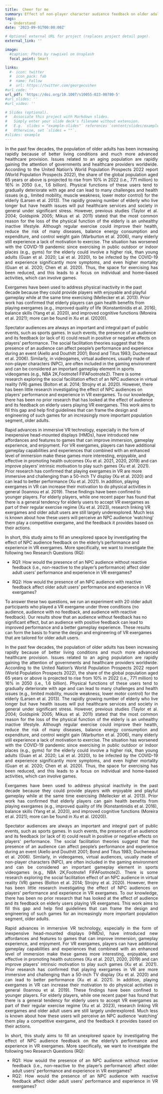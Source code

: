 ```yaml
---
title:  Cheer for me
summary: Effect of non-player character audience feedback on older adult users of virtual reality exergames
tags:
  - Understand
date: '2023-09-01T00:00:00Z'

# Optional external URL for project (replaces project detail page).
external_link: ''

image:
  #caption: Photo by rawpixel on Unsplash
  focal_point: Smart

links:
  #- icon: twitter
  #  icon_pack: fab
  #  name: Follow
  #  url: https://twitter.com/georgecushen
#url_code: ''
url_pdf: 'https://doi.org/10.1007/s10055-023-00780-5'
#url_slides: ''
#url_video: ''

# Slides (optional).
#   Associate this project with Markdown slides.
#   Simply enter your slide deck's filename without extension.
#   E.g. `slides = "example-slides"` references `content/slides/example-slides.md`.
#   Otherwise, set `slides = ""`.
#slides: example
---
```

<p style="text-align: justify;">
In the past few decades, the population of older adults has been increasing rapidly because of better living conditions and much more advanced healthcare provision. Issues related to an aging population are rapidly gaining the attention of governments and healthcare providers worldwide. According to the United Nation’s World Population Prospects 2022 report (World Population Prospects 2022), the share of the global population aged 65 years or above is projected to rise from 10% in 2022 (i.e., 771 million) to 16% in 2050 (i.e., 1.6 billion). Physical functions of these users tend to gradually deteriorate with age and can lead to many challenges and health issues (e.g., limited mobility, muscle weakness, lower motor control) for the elderly (Larsen et al. 2013). The rapidly growing number of elderly who live longer but have health issues will put healthcare services and society in general under significant stress. However, previous studies (Taylor et al. 2004; Goldspink 2005; Mikus et al. 2011) stated that the most common reason for the loss of the physical function of the elderly is an unhealthy inactive lifestyle. Although regular exercise could improve their health, reduce the risk of many diseases, balance energy consumption and expenditure, and control weight gain (Warburton et al. 2006), many elderly still experience a lack of motivation to exercise. The situation has worsened with the COVID-19 pandemic since exercising in public outdoor or indoor places (e.g., gyms) for the elderly could involve a higher risk, than young adults (Guan et al. 2020; Lai et al. 2020), to be infected by the COVID-19 and experience significantly more symptoms, and even higher mortality (Guan et al. 2020; Chen et al. 2020). Thus, the space for exercising has been reduced, and this leads to a focus on individual and home-based activities, which can involve games.

Exergames have been used to address physical inactivity in the past decade because they could provide players with enjoyable and playful gameplay while at the same time exercising (Mellecker et al. 2013). Prior work has confirmed that elderly players can gain health benefits from playing exergames (e.g., improved quality of life (Konstantinidis et al. 2016), balance skills (Yang et al. 2020), and improved cognitive functions (Moreira et al. 2021); more can be found in Xu et al. (2020)).

Spectator audiences are always an important and integral part of public events, such as sports games. In such events, the presence of an audience and its feedback (or lack of it) could result in positive or negative effects on players’ performance. The social facilitation theories suggest that the presence of an audience can affect people’s performance and experience during an event (Aiello and Douthitt 2001; Bond and Titus 1983; Ducheneaut et al. 2006). Similarly, in videogames, virtual audiences, usually made of non-player characters (NPC), are often included in the gaming environment and can be considered an important gameplay element in sports videogames (e.g., NBA 2K,Footnote1 FIFAFootnote2). There is some research exploring the social facilitation effect of an NPC audience in virtual reality (VR) games (Bolton et al. 2014; Strojny et al. 2020). However, there has been little research investigating the effect of NPC audiences on players’ performance and experience in VR exergames. To our knowledge, there has been no prior research that has looked at the effect of audience and its feedback on elderly users playing VR exergames. This work aims to fill this gap and help find guidelines that can frame the design and engineering of such games for an increasingly more important population segment, older adults.

Rapid advances in immersive VR technology, especially in the form of inexpensive head-mounted displays (HMDs), have introduced new affordances and features to games that can improve immersion, gameplay experience, and enjoyment. For VR exergames, players can have additional gameplay capabilities and experiences that combined with an enhanced level of immersion make these games more interesting, enjoyable, and effective in promoting health outcomes (Xu et al. 2021, 2020, 2019) and can improve players’ intrinsic motivation to play such games (Xu et al. 2021). Prior research has confirmed that playing exergames in VR are more immersive and challenging than a 50-inch TV display (Xu et al. 2020) and can lead to better performance (Xu et al. 2021). In addition, playing exergames in VR can increase their motivation to do physical activities in general (Ioannou et al. 2019). These findings have been confined to younger players. For elderly players, while one recent paper has found that there is a general tendency for elderly users to accept VR exergames as part of their regular exercise regime (Xu et al. 2023), research linking VR exergames and older adult users are still largely underexplored. Much less is known about how these users will perceive an NPC audience ’watching’ them play a competitive exergame, and the feedback it provides based on their actions.

In short, this study aims to fill an unexplored space by investigating the effect of NPC audience feedback on the elderly’s performance and experience in VR exergames. More specifically, we want to investigate the following two Research Questions (RQ):

- RQ1: How would the presence of an NPC audience without reactive feedback (i.e., non-reactive to the player’s performance) affect older adult users’ performance and experience in VR exergames?

- RQ2: How would the presence of an NPC audience with reactive feedback affect older adult users’ performance and experience in VR exergames?

To answer these two questions, we run an experiment with 20 older adult participants who played a VR exergame under three conditions (no audience, audience with no feedback, and audience with reactive feedback). Our results show that an audience without feedback has no significant effect, but an audience with positive feedback can lead to improved performance and a better gameplay experience. These results can form the basis to frame the design and engineering of VR exergames that are tailored for older adult users.
<p>

<p style="text-align: justify;">
In the past few decades, the population of older adults has been increasing rapidly because of better living conditions and much more advanced healthcare provision. Issues related to an aging population are rapidly gaining the attention of governments and healthcare providers worldwide. According to the United Nation’s World Population Prospects 2022 report (World Population Prospects 2022), the share of the global population aged 65 years or above is projected to rise from 10% in 2022 (i.e., 771 million) to 16% in 2050 (i.e., 1.6 billion). Physical functions of these users tend to gradually deteriorate with age and can lead to many challenges and health issues (e.g., limited mobility, muscle weakness, lower motor control) for the elderly (Larsen et al. 2013). The rapidly growing number of elderly who live longer but have health issues will put healthcare services and society in general under significant stress. However, previous studies (Taylor et al. 2004; Goldspink 2005; Mikus et al. 2011) stated that the most common reason for the loss of the physical function of the elderly is an unhealthy inactive lifestyle. Although regular exercise could improve their health, reduce the risk of many diseases, balance energy consumption and expenditure, and control weight gain (Warburton et al. 2006), many elderly still experience a lack of motivation to exercise. The situation has worsened with the COVID-19 pandemic since exercising in public outdoor or indoor places (e.g., gyms) for the elderly could involve a higher risk, than young adults (Guan et al. 2020; Lai et al. 2020), to be infected by the COVID-19 and experience significantly more symptoms, and even higher mortality (Guan et al. 2020; Chen et al. 2020). Thus, the space for exercising has been reduced, and this leads to a focus on individual and home-based activities, which can involve games.
</p>

<p style="text-align: justify;">
Exergames have been used to address physical inactivity in the past decade because they could provide players with enjoyable and playful gameplay while at the same time exercising (Mellecker et al. 2013). Prior work has confirmed that elderly players can gain health benefits from playing exergames (e.g., improved quality of life (Konstantinidis et al. 2016), balance skills (Yang et al. 2020), and improved cognitive functions (Moreira et al. 2021); more can be found in Xu et al. (2020)).
</p>

<p style="text-align: justify;">
Spectator audiences are always an important and integral part of public events, such as sports games. In such events, the presence of an audience and its feedback (or lack of it) could result in positive or negative effects on players’ performance. The social facilitation theories suggest that the presence of an audience can affect people’s performance and experience during an event (Aiello and Douthitt 2001; Bond and Titus 1983; Ducheneaut et al. 2006). Similarly, in videogames, virtual audiences, usually made of non-player characters (NPC), are often included in the gaming environment and can be considered an important gameplay element in sports videogames (e.g., NBA 2K,Footnote1 FIFAFootnote2). There is some research exploring the social facilitation effect of an NPC audience in virtual reality (VR) games (Bolton et al. 2014; Strojny et al. 2020). However, there has been little research investigating the effect of NPC audiences on players’ performance and experience in VR exergames. To our knowledge, there has been no prior research that has looked at the effect of audience and its feedback on elderly users playing VR exergames. This work aims to fill this gap and help find guidelines that can frame the design and engineering of such games for an increasingly more important population segment, older adults.
</p>

<p style="text-align: justify;">
Rapid advances in immersive VR technology, especially in the form of inexpensive head-mounted displays (HMDs), have introduced new affordances and features to games that can improve immersion, gameplay experience, and enjoyment. For VR exergames, players can have additional gameplay capabilities and experiences that combined with an enhanced level of immersion make these games more interesting, enjoyable, and effective in promoting health outcomes (Xu et al. 2021, 2020, 2019) and can improve players’ intrinsic motivation to play such games (Xu et al. 2021). Prior research has confirmed that playing exergames in VR are more immersive and challenging than a 50-inch TV display (Xu et al. 2020) and can lead to better performance (Xu et al. 2021). In addition, playing exergames in VR can increase their motivation to do physical activities in general (Ioannou et al. 2019). These findings have been confined to younger players. For elderly players, while one recent paper has found that there is a general tendency for elderly users to accept VR exergames as part of their regular exercise regime (Xu et al. 2023), research linking VR exergames and older adult users are still largely underexplored. Much less is known about how these users will perceive an NPC audience ’watching’ them play a competitive exergame, and the feedback it provides based on their actions.
</p>

<p style="text-align: justify;">
In short, this study aims to fill an unexplored space by investigating the effect of NPC audience feedback on the elderly’s performance and experience in VR exergames. More specifically, we want to investigate the following two Research Questions (RQ):
</p>

<ul style="text-align: justify;">
    <li>RQ1: How would the presence of an NPC audience without reactive feedback (i.e., non-reactive to the player’s performance) affect older adult users’ performance and experience in VR exergames?
    <li>RQ2: How would the presence of an NPC audience with reactive feedback affect older adult users’ performance and experience in VR exergames?</li>
</ul>
</p>